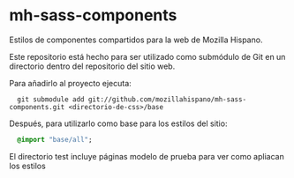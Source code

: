 mh-sass-components
==================

Estilos de componentes compartidos para la web de Mozilla Hispano.

Este repositorio está hecho para ser utilizado como submódulo de Git en un directorio dentro del repositorio del sitio web.

Para añadirlo al proyecto ejecuta:

```
  git submodule add git://github.com/mozillahispano/mh-sass-components.git <directorio-de-css>/base
```

Después, para utilizarlo como base para los estilos del sitio:

```sass
  @import "base/all";
```

El directorio test incluye páginas modelo de prueba para ver como apliacan los estilos
